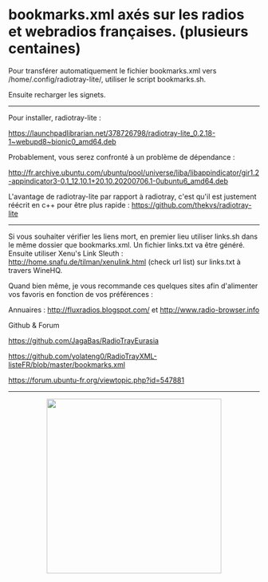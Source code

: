 # bookmarks.xml axés sur les radios et webradios françaises. (plusieurs centaines)

Pour transférer automatiquement le fichier bookmarks.xml vers /home/.config/radiotray-lite/, utiliser le script bookmarks.sh.

Ensuite recharger les signets.

-----------------

Pour installer, radiotray-lite : 

https://launchpadlibrarian.net/378726798/radiotray-lite_0.2.18-1~webupd8~bionic0_amd64.deb

Probablement, vous serez confronté à un problème de dépendance :

http://fr.archive.ubuntu.com/ubuntu/pool/universe/liba/libappindicator/gir1.2-appindicator3-0.1_12.10.1+20.10.20200706.1-0ubuntu6_amd64.deb

L'avantage de radiotray-lite par rapport à radiotray, c'est qu'il est justement réécrit en c++ pour être plus rapide :
https://github.com/thekvs/radiotray-lite

-----------------

Si vous souhaiter vérifier les liens mort, en premier lieu utiliser links.sh dans le même dossier que bookmarks.xml. Un fichier links.txt va être généré.
Ensuite utiliser Xenu's Link Sleuth : http://home.snafu.de/tilman/xenulink.html (check url list) sur links.txt à travers WineHQ.

Quand bien même, je vous recommande ces quelques sites afin d'alimenter vos favoris en fonction de vos préférences :

Annuaires : http://fluxradios.blogspot.com/ et http://www.radio-browser.info

Github & Forum

https://github.com/JagaBas/RadioTrayEurasia

https://github.com/yolateng0/RadioTrayXML-listeFR/blob/master/bookmarks.xml

https://forum.ubuntu-fr.org/viewtopic.php?id=547881

-----------------


<p align="center">
  <img src="https://user-images.githubusercontent.com/5204232/51091209-ce428300-1787-11e9-8e64-3b9eb69cdb78.png" width="350"/>
</p>
